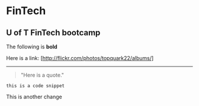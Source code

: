 # FinTech

## U of T FinTech bootcamp

The following is **bold**

Here is a link: [http://flickr.com/photos/topquark22/albums/]

---

> "Here is a quote."

`this is a code snippet`

This is another change